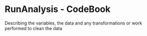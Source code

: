 # RunAnalysis - CodeBook
Describing the variables, the data and any transformations or work performed
to clean the data